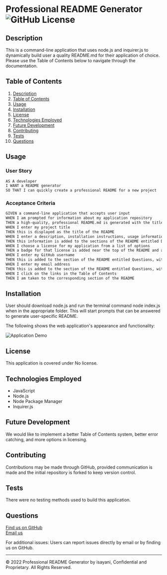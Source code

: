 # Professional README Generator ![GitHub License](https://img.shields.io/badge/license-No-blue.svg)

## Description

This is a command-line application that uses node.js and inquirer.js to dynamically build user a quality README.md for their application of choice. Please use the Table of Contents below to navigate through the documentation. 

## Table of Contents
1. [Description](#description)
2. [Table of Contents](#table-of-contents)
3. [Usage](#usage)
4. [Installation](#installation)
5. [License](#license)
6. [Technologies Employed](#technologies-employed)
7. [Future Development](#future-development)
8. [Contributing](#contributing)
9. [Tests](#tests)
10. [Questions](#questions)

## Usage
### User Story

```md
AS A developer
I WANT a README generator
SO THAT I can quickly create a professional README for a new project
```

### Acceptance Criteria 

```md
GIVEN a command-line application that accepts user input
WHEN I am prompted for information about my application repository
THEN a high-quality, professional README.md is generated with the title of my project and sections entitled Description, Table of Contents, Installation, Usage, License, Contributing, Tests, and Questions
WHEN I enter my project title
THEN this is displayed as the title of the README
WHEN I enter a description, installation instructions, usage information, contribution guidelines, and test instructions
THEN this information is added to the sections of the README entitled Description, Installation, Usage, Contributing, and Tests
WHEN I choose a license for my application from a list of options
THEN a badge for that license is added near the top of the README and a notice is added to the section of the README entitled License that explains which license the application is covered under
WHEN I enter my GitHub username
THEN this is added to the section of the README entitled Questions, with a link to my GitHub profile
WHEN I enter my email address
THEN this is added to the section of the README entitled Questions, with instructions on how to reach me with additional questions
WHEN I click on the links in the Table of Contents
THEN I am taken to the corresponding section of the README
```

## Installation
User should download node.js and run the terminal command node index.js when in the appropriate folder. This will start prompts that can be answered to generate user-specific README.


The following shows the web application's appearance and functionality:

![Application Demo](/assets/demo.gif)

## License
This application is covered under No license.


## Technologies Employed
- JavaScript
- Node.js
- Node Package Manager
- Inquirer.js

## Future Development

We would like to implement a better Table of Contents system, better error catching, and more options in licensing.

## Contributing
Contributions may be made through GitHub, provided communication is made and the initial repository is forked to keep version control.

## Tests
There were no testing methods used to build this application.

## Questions
[Find us on GitHub](https://github.com/isayani)<br/>
[Email us](isayani95@gmail.com)

For additional issues:
Users can report issues directly by email or by finding us on GitHub.  

- - -
© 2022 Professional README Generator by isayani, Confidential and Proprietary. All Rights Reserved.
